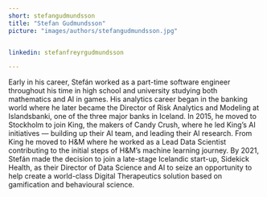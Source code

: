 ```yaml
---
short: stefangudmundsson
title: "Stefan Gudmundsson"
picture: "images/authors/stefangudmundsson.jpg"


linkedin: stefanfreyrgudmundsson

---
```


Early in his career, Stefán worked as a part-time software engineer throughout his time in high school and university studying both mathematics and AI in games. His analytics career began in the banking world where he later became the Director of Risk Analytics and Modeling at Islandsbanki, one of the three major banks in Iceland. In 2015, he moved to Stockholm to join King, the makers of Candy Crush, where he led King’s AI initiatives — building up their AI team, and leading their AI research. From King he moved to H&M where he worked as a Lead Data Scientist contributing to the initial steps of H&M’s machine learning journey. By 2021, Stefán made the decision to join a late-stage Icelandic start-up, Sidekick Health, as their Director of Data Science and AI to seize an opportunity to help create a world-class Digital Therapeutics solution based on gamification and behavioural science.
